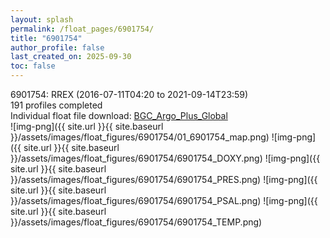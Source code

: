```yaml
---
layout: splash
permalink: /float_pages/6901754/
title: "6901754"
author_profile: false
last_created_on: 2025-09-30
toc: false
---
```

 
6901754: RREX (2016-07-11T04:20 to 2021-09-14T23:59)\
191 profiles completed\
Individual float file download: [BGC_Argo_Plus_Global](https://ftp.soest.hawaii.edu/bgc_argo_plus/Individual_Floats/outliers_removed/6901754_Sprof_processed.nc)\
![img-png]({{ site.url }}{{ site.baseurl }}/assets/images/float_figures/6901754/01_6901754_map.png)
![img-png]({{ site.url }}{{ site.baseurl }}/assets/images/float_figures/6901754/6901754_DOXY.png)
![img-png]({{ site.url }}{{ site.baseurl }}/assets/images/float_figures/6901754/6901754_PRES.png)
![img-png]({{ site.url }}{{ site.baseurl }}/assets/images/float_figures/6901754/6901754_PSAL.png)
![img-png]({{ site.url }}{{ site.baseurl }}/assets/images/float_figures/6901754/6901754_TEMP.png)

